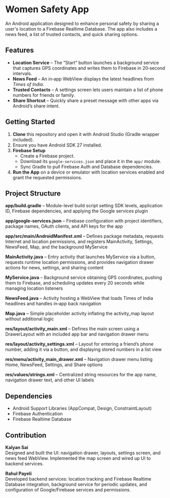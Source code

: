 # Women Safety App

An Android application designed to enhance personal safety by sharing a user's location to a Firebase Realtime Database. The app also includes a news feed, a list of 
trusted contacts, and quick sharing options.

## Features

- **Location Service** – The “Start” button launches a background service that captures GPS coordinates and writes them to Firebase in 20‑second intervals.  
- **News Feed** – An in‑app WebView displays the latest headlines from *Times of India*.  
- **Trusted Contacts** – A settings screen lets users maintain a list of phone numbers for friends or family.  
- **Share Shortcut** – Quickly share a preset message with other apps via Android’s share intent.

## Getting Started

1. **Clone** this repository and open it with Android Studio (Gradle wrapper included).
2. Ensure you have Android SDK 27 installed.
3. **Firebase Setup**  
   - Create a Firebase project.  
   - Download its `google-services.json` and place it in the `app/` module.  
   - Sync Gradle to pull Firebase Auth and Database dependencies.
4. **Run the App** on a device or emulator with location services enabled and grant the requested permissions.

## Project Structure

**app/build.gradle** – Module-level build script setting SDK levels, application ID, Firebase dependencies, and applying the Google services plugin

**app/google-services.json** – Firebase configuration with project identifiers, package names, OAuth clients, and API keys for the app

**app/src/main/AndroidManifest.xml** – Defines package metadata, requests Internet and location permissions, and registers MainActivity, Settings, NewsFeed, Map, and the background MyService

**MainActivity.java** – Entry activity that launches MyService via a button, requests runtime location permissions, and provides navigation drawer actions for news, settings, and sharing content

**MyService.java** – Background service obtaining GPS coordinates, pushing them to Firebase, and scheduling updates every 20 seconds while managing location listeners

**NewsFeed.java** – Activity hosting a WebView that loads Times of India headlines and handles in‑app back navigation

**Map.java** – Simple placeholder activity inflating the activity_map layout without additional logic

**res/layout/activity_main.xml** – Defines the main screen using a DrawerLayout with an included app bar and navigation drawer menu

**res/layout/activity_settings.xml** – Layout for entering a friend’s phone number, adding it via a button, and displaying stored numbers in a list view

**res/menu/activity_main_drawer.xml** – Navigation drawer menu listing Home, NewsFeed, Settings, and Share options

**res/values/strings.xml** – Centralized string resources for the app name, navigation drawer text, and other UI labels


## Dependencies

- Android Support Libraries (AppCompat, Design, ConstraintLayout)
- Firebase Authentication
- Firebase Realtime Database

## Contribution

**Kalyan Sai**	
Designed and built the UI: navigation drawer, layouts, settings screen, and news feed WebView. Implemented the map screen and wired up UI to backend services.

**Rahul Payeli**	
Developed backend services: location tracking and Firebase Realtime Database integration, background service for periodic updates, and configuration of Google/Firebase services and permissions.

